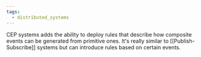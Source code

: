 ```yaml
---
tags:
  - distributed_systems
---
```

CEP systems adds the ability to deploy rules that describe how composite events can be generated from primitive ones. It's really similar to [[Publish-Subscribe]] systems but can introduce rules based on certain events.